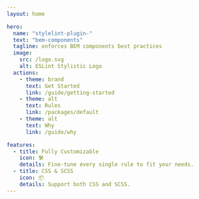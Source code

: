 ```yaml
---
layout: home

hero:
  name: "stylelint-plugin-"
  text: "bem-components"
  tagline: enforces BEM components best practices
  image:
    src: /logo.svg
    alt: ESLint Stylistic Logo
  actions:
    - theme: brand
      text: Get Started
      link: /guide/getting-started
    - theme: alt
      text: Rules
      link: /packages/default
    - theme: alt
      text: Why
      link: /guide/why

features:
  - title: Fully Customizable
    icon: 🛠️
    details: Fine-tune every single rule to fit your needs.
  - title: CSS & SCSS
    icon: 📦
    details: Support both CSS and SCSS.
---
```

